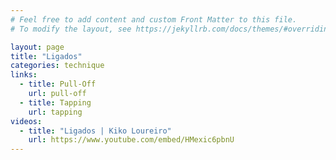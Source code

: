 ```yaml
---
# Feel free to add content and custom Front Matter to this file.
# To modify the layout, see https://jekyllrb.com/docs/themes/#overriding-theme-defaults

layout: page
title: "Ligados"
categories: technique
links:
  - title: Pull-Off
    url: pull-off
  - title: Tapping
    url: tapping
videos:
  - title: "Ligados | Kiko Loureiro"
    url: https://www.youtube.com/embed/HMexic6pbnU
---
```

